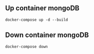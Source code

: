 ## Up container mongoDB

```
docker-compose up -d --build
```

## Down container mongoDB

```
docker-compose down
```
